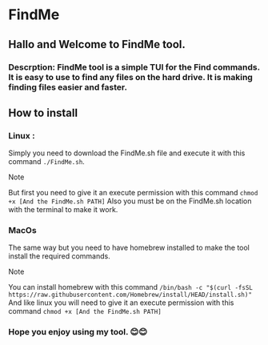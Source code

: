 # FindMe
## Hallo and Welcome to FindMe tool.
### Descrption: FindMe tool is a simple TUI for the Find commands. It is easy to use to find any files on the hard drive. It is making finding files easier and faster.
## How to install
### Linux :
Simply you need to download the FindMe.sh file and execute it with this command ```./FindMe.sh```.
> [!NOTE]
> But first you need to give it an execute permission with this command ``` chmod +x [And the FindMe.sh PATH] ```
> Also you must be on the FindMe.sh location with the terminal to make it work.
### MacOs
The same way but you need to have homebrew installed to make the tool install the required commands.
> [!NOTE]
> You can install homebrew with this command ``` /bin/bash -c "$(curl -fsSL https://raw.githubusercontent.com/Homebrew/install/HEAD/install.sh)" ```
> And like linux you will need to give it an execute permission with this command ``` chmod +x [And the FindMe.sh PATH] ```
> ### Hope you enjoy using my tool. 😊😊